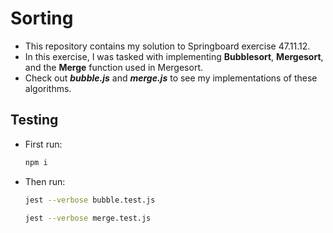 # Sorting

- This repository contains my solution to Springboard exercise 47.11.12.
- In this exercise, I was tasked with implementing **Bubblesort**, **Mergesort**, and the **Merge** function used in Mergesort.
- Check out ***bubble.js*** and ***merge.js*** to see my implementations of these algorithms.

## Testing

- First run:

  ```bash
  npm i
  ```

- Then run:

  ```bash
  jest --verbose bubble.test.js
  ```
  
  ```bash
  jest --verbose merge.test.js
  ```

